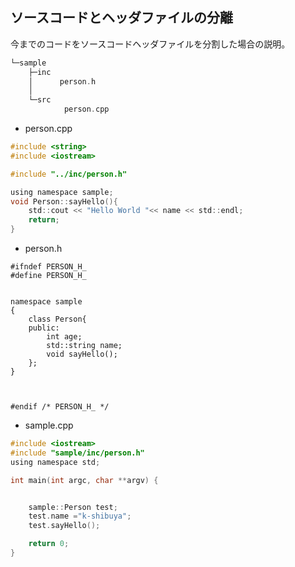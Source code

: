 ## ソースコードとヘッダファイルの分離

今までのコードをソースコードヘッダファイルを分割した場合の説明。

```c
└─sample
    ├─inc
    │      person.h
    │
    └─src
            person.cpp
```


* person.cpp

```c
#include <string>
#include <iostream>

#include "../inc/person.h"

using namespace sample;
void Person::sayHello(){
    std::cout << "Hello World "<< name << std::endl;
    return;
}
```

* person.h 

```
#ifndef PERSON_H_
#define PERSON_H_


namespace sample
{
    class Person{
    public:
        int age;
        std::string name;
        void sayHello();
    };
}



#endif /* PERSON_H_ */

```

* sample.cpp

```c
#include <iostream>
#include "sample/inc/person.h"
using namespace std;

int main(int argc, char **argv) {


	sample::Person test;
	test.name ="k-shibuya";
	test.sayHello();

	return 0;
}

```
